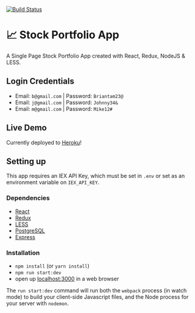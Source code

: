 [![Build Status](https://travis-ci.com/briantam23/TTP-FS.svg?token=qfoyGnbzJbjd9K4Z3Dnz&branch=master)](https://travis-ci.com/briantam23/TTP-FS)

# 📈 Stock Portfolio App

A Single Page Stock Portfolio App created with React, Redux, NodeJS & LESS.

## Login Credentials

* Email: `b@gmail.com`  | Password: `Briantam23@`
* Email: `j@gmail.com`   | Password: `Johnny34&`
* Email: `m@gmail.com` | Password: `Mike12#` 

## Live Demo

Currently deployed to [Heroku](https://ttp-fs-btam.herokuapp.com)!

## Setting up

This app requires an IEX API Key, which must be set in `.env` or set as an environment variable on `IEX_API_KEY`.

### Dependencies

* [React](https://reactjs.org)
* [Redux](https://redux.js.org)
* [LESS](http://lesscss.org)
* [PostgreSQL](https://www.postgresql.org)
* [Express](https://expressjs.com)

### Installation

* `npm install` (or `yarn install`)
* `npm run start:dev`
* open up [localhost:3000](http://localhost:3000) in a web browser

The `run start:dev` command will run both the `webpack` process (in watch mode) to build your client-side Javascript files, and the Node process for your server with `nodemon`.